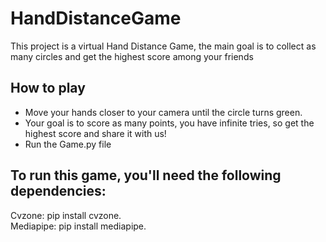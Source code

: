 # HandDistanceGame
This project is a virtual Hand Distance Game, the main goal is to collect as many circles and get the highest score among your friends

## How to play
* Move your hands closer to your camera until the circle turns green.
* Your goal is to score as many points, you have infinite tries, so get the highest score and share it with us!
* Run the Game.py file

  
## To run this game, you'll need the following dependencies:
Cvzone: pip install cvzone.
<br>
Mediapipe: pip install mediapipe.
